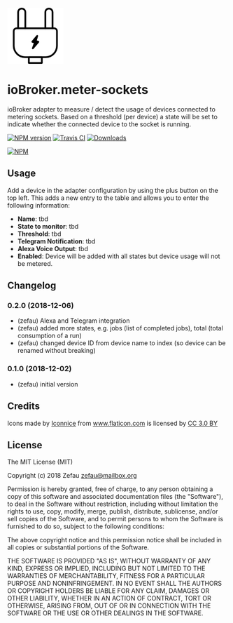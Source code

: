 ![Logo](admin/meter-sockets.png)
# ioBroker.meter-sockets
ioBroker adapter to measure / detect the usage of devices connected to metering sockets. Based on a threshold (per device) a state will be set to indicate whether the connected device to the socket is running.

[![NPM version](http://img.shields.io/npm/v/iobroker.meter-sockets.svg)](https://www.npmjs.com/package/iobroker.meter-sockets)
[![Travis CI](https://travis-ci.org/Zefau/ioBroker.meter-sockets.svg?branch=master)](https://travis-ci.org/Zefau/ioBroker.meter-sockets)
[![Downloads](https://img.shields.io/npm/dm/iobroker.meter-sockets.svg)](https://www.npmjs.com/package/iobroker.meter-sockets)

[![NPM](https://nodei.co/npm/iobroker.meter-sockets.png?downloads=true)](https://nodei.co/npm/iobroker.meter-sockets/)


## Usage
Add a device in the adapter configuration by using the plus button on the top left. This adds a new entry to the table and allows you to enter the following information:
- **Name**: tbd
- **State to monitor**: tbd
- **Threshold**: tbd
- **Telegram Notification**: tbd
- **Alexa Voice Output**: tbd
- **Enabled**: Device will be added with all states but device usage will not be metered.


## Changelog

### 0.2.0 (2018-12-06)
- (zefau) Alexa and Telegram integration
- (zefau) added more states, e.g. jobs (list of completed jobs), total (total consumption of a run)
- (zefau) changed device ID from device name to index (so device can be renamed without breaking)

### 0.1.0 (2018-12-02)
- (zefau) initial version


## Credits
Icons made by <a href="https://www.flaticon.com/authors/iconnice" title="Iconnice">Iconnice</a> from <a href="https://www.flaticon.com/" title="Flaticon">www.flaticon.com</a> is licensed by <a href="http://creativecommons.org/licenses/by/3.0/" title="Creative Commons BY 3.0" target="_blank">CC 3.0 BY</a></div>


## License
The MIT License (MIT)

Copyright (c) 2018 Zefau <zefau@mailbox.org>

Permission is hereby granted, free of charge, to any person obtaining a copy
of this software and associated documentation files (the "Software"), to deal
in the Software without restriction, including without limitation the rights
to use, copy, modify, merge, publish, distribute, sublicense, and/or sell
copies of the Software, and to permit persons to whom the Software is
furnished to do so, subject to the following conditions:

The above copyright notice and this permission notice shall be included in
all copies or substantial portions of the Software.

THE SOFTWARE IS PROVIDED "AS IS", WITHOUT WARRANTY OF ANY KIND, EXPRESS OR
IMPLIED, INCLUDING BUT NOT LIMITED TO THE WARRANTIES OF MERCHANTABILITY,
FITNESS FOR A PARTICULAR PURPOSE AND NONINFRINGEMENT. IN NO EVENT SHALL THE
AUTHORS OR COPYRIGHT HOLDERS BE LIABLE FOR ANY CLAIM, DAMAGES OR OTHER
LIABILITY, WHETHER IN AN ACTION OF CONTRACT, TORT OR OTHERWISE, ARISING FROM,
OUT OF OR IN CONNECTION WITH THE SOFTWARE OR THE USE OR OTHER DEALINGS IN
THE SOFTWARE.
